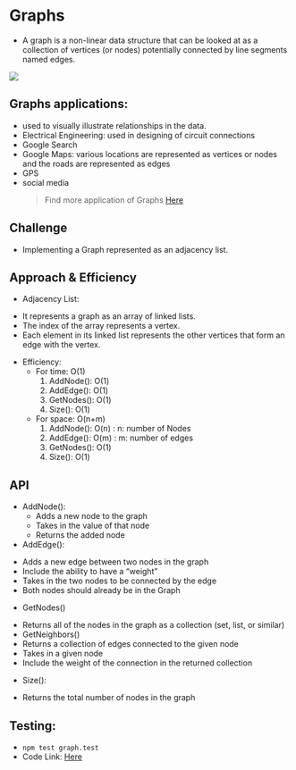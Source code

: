 # Graphs
* A graph is a non-linear data structure that can be looked at as a collection of vertices (or nodes) potentially connected by line segments named edges.

![](https://www.geeksforgeeks.org/wp-content/uploads/undirectedgraph.png)
  
## Graphs applications:
* used to visually illustrate relationships in the data.
* Electrical Engineering: used in designing of circuit connections
* Google Search
* Google Maps: various locations are represented as vertices or nodes and the roads are represented as edges
* GPS
* social media
  > Find more application of Graphs [Here](https://www.javatpoint.com/graph-theory-applications)

## Challenge
* Implementing a Graph represented as an adjacency list.

## Approach & Efficiency
* Adjacency List:
 - It represents a graph as an array of linked lists.
 - The index of the array represents a vertex.
 - Each element in its linked list represents the other vertices that form an edge with the vertex.
* Efficiency:
  - For time: O(1)
    1. AddNode(): O(1)
    2. AddEdge(): O(1) 
    3. GetNodes(): O(1)
    4. Size(): O(1)
  - For space: O(n+m)
    1. AddNode(): O(n) : n: number of Nodes
    2. AddEdge(): O(m) : m: number of edges
    3. GetNodes(): O(1)
    4. Size(): O(1)
   
## API
* AddNode():
  - Adds a new node to the graph
  - Takes in the value of that node
  - Returns the added node
* AddEdge():
 - Adds a new edge between two nodes in the graph
 - Include the ability to have a “weight”
 - Takes in the two nodes to be connected by the edge
 - Both nodes should already be in the Graph
* GetNodes()
 - Returns all of the nodes in the graph as a collection (set, list, or similar)
 - GetNeighbors()
 - Returns a collection of edges connected to the given node
 - Takes in a given node
 - Include the weight of the connection in the returned collection
* Size():
 - Returns the total number of nodes in the graph

## Testing:
* `npm test graph.test`
* Code Link: [Here](./graph.js)